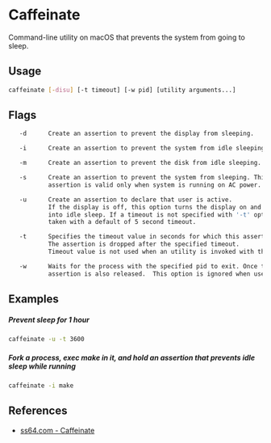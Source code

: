 # Caffeinate

Command-line utility on macOS that prevents the system from going to sleep.

## Usage

```bash
caffeinate [-disu] [-t timeout] [-w pid] [utility arguments...]
```

## Flags

```bash
   -d      Create an assertion to prevent the display from sleeping.

   -i      Create an assertion to prevent the system from idle sleeping.

   -m      Create an assertion to prevent the disk from idle sleeping.

   -s      Create an assertion to prevent the system from sleeping. This
           assertion is valid only when system is running on AC power.

   -u      Create an assertion to declare that user is active.
           If the display is off, this option turns the display on and prevents the display from going
           into idle sleep. If a timeout is not specified with '-t' option, then this assertion is
           taken with a default of 5 second timeout.

   -t      Specifies the timeout value in seconds for which this assertion has to be valid.
           The assertion is dropped after the specified timeout.
           Timeout value is not used when an utility is invoked with this command.

   -w      Waits for the process with the specified pid to exit. Once the  the process exits, the
           assertion is also released.  This option is ignored when used with utility option.
```

## Examples

##### Prevent sleep for 1 hour

```bash
caffeinate -u -t 3600
```

##### Fork a process, exec make in it, and hold an assertion that prevents idle sleep while running

```bash
caffeinate -i make
```

## References

- [ss64.com - Caffeinate](https://ss64.com/osx/caffeinate.html)

